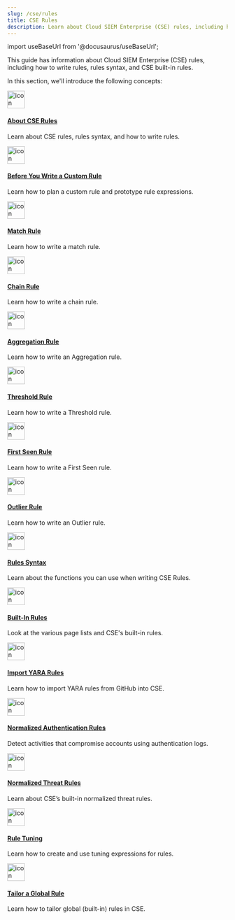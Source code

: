 ```yaml
---
slug: /cse/rules
title: CSE Rules
description: Learn about Cloud SIEM Enterprise (CSE) rules, including how to write rules, rules syntax, and CSE built-in rules.
---
```


import useBaseUrl from '@docusaurus/useBaseUrl';

This guide has information about Cloud SIEM Enterprise (CSE) rules, including how to write rules, rules syntax, and CSE built-in rules.

In this section, we'll introduce the following concepts:

<div className="box-wrapper" markdown="1">
<div className="box smallbox1 card">
  <div className="container">
  <a href="/docs/cse/rules/about-cse-rules"><img src={useBaseUrl('img/icons/operations/rules.png')} alt="icon" width="40"/><h4>About CSE Rules</h4></a>
  <p>Learn about CSE rules, rules syntax, and how to write rules.</p>
  </div>
</div>
<div className="box smallbox2 card">
  <div className="container">
  <a href="/docs/cse/rules/before-writing-custom-rule"><img src={useBaseUrl('img/icons/operations/rules.png')} alt="icon" width="40"/><h4>Before You Write a Custom Rule</h4></a>
  <p>Learn how to plan a custom rule and prototype rule expressions.</p>
  </div>
</div>
<div className="box smallbox3 card">
  <div className="container">
  <a href="/docs/cse/rules/write-match-rule"><img src={useBaseUrl('img/icons/operations/rules.png')} alt="icon" width="40"/><h4>Match Rule</h4></a>
  <p>Learn how to write a match rule.</p>
  </div>
</div>
<div className="box smallbox4 card">
  <div className="container">
  <a href="/docs/cse/rules/write-chain-rule"><img src={useBaseUrl('img/icons/operations/rules.png')} alt="icon" width="40"/><h4>Chain Rule</h4></a>
  <p>Learn how to write a chain rule.</p>
  </div>
</div>
<div className="box smallbox5 card">
  <div className="container">
  <a href="/docs/cse/rules/write-aggregation-rule"><img src={useBaseUrl('img/icons/operations/rules.png')} alt="icon" width="40"/><h4>Aggregation Rule</h4></a>
  <p>Learn how to write an Aggregation rule.</p>
  </div>  
</div>
<div className="box smallbox6 card">
  <div className="container">
  <a href="/docs/cse/rules/write-threshold-rule"><img src={useBaseUrl('img/icons/operations/rules.png')} alt="icon" width="40"/><h4>Threshold Rule</h4></a>
  <p>Learn how to write a Threshold rule.</p>
  </div>
</div>
<div className="box smallbox7 card">
  <div className="container">
  <a href="/docs/cse/rules/write-first-seen-rule"><img src={useBaseUrl('img/icons/operations/rules.png')} alt="icon" width="40"/><h4>First Seen Rule</h4></a>
  <p>Learn how to write a First Seen rule.</p>
  </div>
</div>
<div className="box smallbox8 card">
  <div className="container">
  <a href="/docs/cse/rules/write-outlier-rule"><img src={useBaseUrl('img/icons/operations/rules.png')} alt="icon" width="40"/><h4>Outlier Rule</h4></a>
  <p>Learn how to write an Outlier rule.</p>
  </div>
</div>
<div className="box smallbox9 card">
  <div className="container">
  <a href="/docs/cse/rules/cse-rules-syntax"><img src={useBaseUrl('img/icons/operations/rules.png')} alt="icon" width="40"/><h4>Rules Syntax</h4></a>
  <p>Learn about the functions you can use when writing CSE Rules.</p>
  </div>
</div>
<div className="box smallbox10 card">
  <div className="container">
  <a href="/docs/cse/rules/cse-built-in-rules"><img src={useBaseUrl('img/icons/operations/rules.png')} alt="icon" width="40"/><h4>Built-In Rules</h4></a>
  <p>Look at the various page lists and CSE's built-in rules.</p>
  </div>
</div>
<div className="box smallbox11 card">
  <div className="container">
  <a href="/docs/cse/rules/import-yara-rules"><img src={useBaseUrl('img/icons/operations/rules.png')} alt="icon" width="40"/><h4>Import YARA Rules</h4></a>
  <p>Learn how to import YARA rules from GitHub into CSE.</p>
  </div>
</div>
<div className="box smallbox12 card">
  <div className="container">
  <a href="/docs/cse/rules/normalized-authentication-rules"><img src={useBaseUrl('img/icons/operations/rules.png')} alt="icon" width="40"/><h4>Normalized Authentication Rules</h4></a>
  <p>Detect activities that compromise accounts using authentication logs.</p>
  </div>
</div>
<div className="box smallbox13 card">
  <div className="container">
  <a href="/docs/cse/rules/normalized-threat-rules"><img src={useBaseUrl('img/icons/operations/rules.png')} alt="icon" width="40"/><h4>Normalized Threat Rules</h4></a>
  <p>Learn about CSE’s built-in normalized threat rules.</p>
  </div>  
</div>
<div className="box smallbox14 card">
  <div className="container">
  <a href="/docs/cse/rules/rule-tuning-expressions"><img src={useBaseUrl('img/icons/operations/rules.png')} alt="icon" width="40"/><h4>Rule Tuning</h4></a>
  <p>Learn how to create and use tuning expressions for rules.</p>
  </div>
</div>
<div className="box smallbox15 card">
  <div className="container">
  <a href="/docs/cse/rules/tailor-global-rule"><img src={useBaseUrl('img/icons/operations/rules.png')} alt="icon" width="40"/><h4>Tailor a Global Rule</h4></a>
  <p>Learn how to tailor global (built-in) rules in CSE.</p>
  </div>
</div>
</div>
